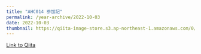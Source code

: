 ```yaml
---
title: "AHC014 参加記"
permalink: /year-archive/2022-10-03
date: 2022-10-03
thumbnail: https://qiita-image-store.s3.ap-northeast-1.amazonaws.com/0/905155/86f503c0-7906-9842-b636-a74f55dc3d86.png
---
```


[Link to Qiita](https://qiita.com/hari64/items/35002bf391deb0942e0b)

